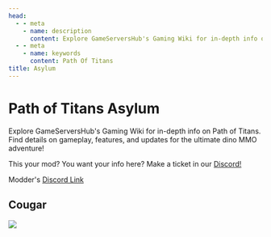 ```yaml
---
head:
  - - meta
    - name: description
      content: Explore GameServersHub's Gaming Wiki for in-depth info on Path of Titans. Find details on gameplay, features, and updates for the ultimate dino MMO adventure!
  - - meta
    - name: keywords
      content: Path Of Titans
title: Asylum
---
```


# Path of Titans Asylum

Explore GameServersHub's Gaming Wiki for in-depth info on Path of Titans. Find details on gameplay, features, and updates for the ultimate dino MMO adventure!

This your mod? You want your info here? Make a ticket in our [Discord!](https://discord.gg/gsh)

Modder's [Discord Link](#)

## Cougar

<a href='./Path-of-Titans-AsylumCougar' target='_blank'> <img src='https://web-cdn.alderongames.com/files/856/conversions/2023_April_KaiModIcons_ModIcon-icon.jpg' /> </a>
